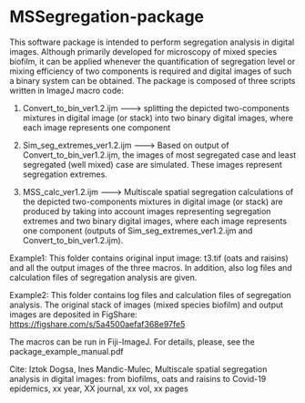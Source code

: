 # MSSegregation-package
This software package is intended to perform segregation analysis in digital images. Although primarily developed for microscopy of mixed species biofilm, it can be applied whenever the quantification of segregation level or mixing efficiency of two components is required and digital images of such a binary system can be obtained. The package is composed of three scripts written in ImageJ macro code:

1. Convert_to_bin_ver1.2.ijm  ---> splitting the depicted two-components mixtures in digital image (or stack) into two binary digital images, where each image represents one component 

2. Sim_seg_extremes_ver1.2.ijm ---> Based on output of Convert_to_bin_ver1.2.ijm, the images of most segregated case and least segregated (well mixed) case are simulated. These images represent segregation extremes.

3. MSS_calc_ver1.2.ijm ---> Multiscale spatial segregation calculations of the depicted two-components mixtures in digital image (or stack) are produced by taking into account images representing segregation extremes and two binary digital images, where each image represents one component (outputs of Sim_seg_extremes_ver1.2.ijm and Convert_to_bin_ver1.2.ijm).

Example1: This folder contains original input image: t3.tif (oats and raisins) and all the output images of the three macros. In addition, also log files and calculation files of segregation analysis are given.

Example2: This folder contains log files and calculation files of segregation analysis. The original stack of images (mixed species biofilm) and output images are deposited in FigShare:
https://figshare.com/s/5a4500aefaf368e97fe5

The macros can be run in Fiji-ImageJ. For details, please, see the package_example_manual.pdf

Cite: Iztok Dogsa, Ines Mandic-Mulec, Multiscale spatial segregation analysis in digital images: from biofilms, oats and raisins to Covid-19 epidemics, xx year, XX journal, xx vol, xx pages


